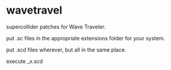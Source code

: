 wavetravel
==========

supercollider patches for Wave Traveler.

put .sc files in the appropriate extensions folder for your system.

put .scd files wherever, but all in the same place.

execute _x.scd 

